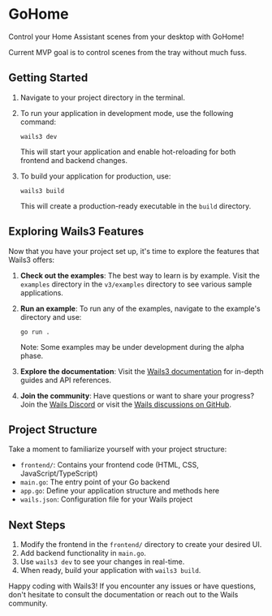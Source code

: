 # GoHome

Control your Home Assistant scenes from your desktop with GoHome!

Current MVP goal is to control scenes from the tray without much fuss.

## Getting Started

1. Navigate to your project directory in the terminal.

2. To run your application in development mode, use the following command:

   ```
   wails3 dev
   ```

   This will start your application and enable hot-reloading for both frontend and backend changes.

3. To build your application for production, use:

   ```
   wails3 build
   ```

   This will create a production-ready executable in the `build` directory.

## Exploring Wails3 Features

Now that you have your project set up, it's time to explore the features that Wails3 offers:

1. **Check out the examples**: The best way to learn is by example. Visit the `examples` directory in the `v3/examples` directory to see various sample applications.

2. **Run an example**: To run any of the examples, navigate to the example's directory and use:

   ```
   go run .
   ```

   Note: Some examples may be under development during the alpha phase.

3. **Explore the documentation**: Visit the [Wails3 documentation](https://v3alpha.wails.io/) for in-depth guides and API references.

4. **Join the community**: Have questions or want to share your progress? Join the [Wails Discord](https://discord.gg/JDdSxwjhGf) or visit the [Wails discussions on GitHub](https://github.com/wailsapp/wails/discussions).

## Project Structure

Take a moment to familiarize yourself with your project structure:

- `frontend/`: Contains your frontend code (HTML, CSS, JavaScript/TypeScript)
- `main.go`: The entry point of your Go backend
- `app.go`: Define your application structure and methods here
- `wails.json`: Configuration file for your Wails project

## Next Steps

1. Modify the frontend in the `frontend/` directory to create your desired UI.
2. Add backend functionality in `main.go`.
3. Use `wails3 dev` to see your changes in real-time.
4. When ready, build your application with `wails3 build`.

Happy coding with Wails3! If you encounter any issues or have questions, don't hesitate to consult the documentation or reach out to the Wails community.
